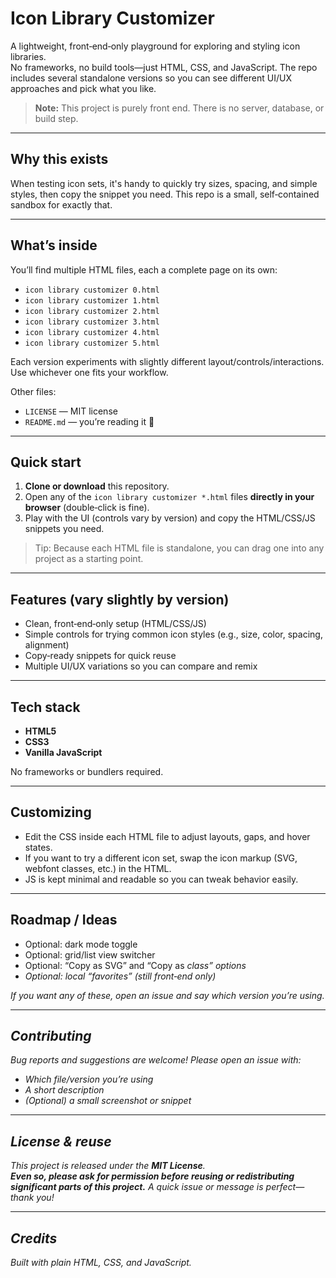 # Icon Library Customizer

A lightweight, front‑end‑only playground for exploring and styling icon libraries.  
No frameworks, no build tools—just HTML, CSS, and JavaScript. The repo includes several standalone versions so you can see different UI/UX approaches and pick what you like.

> **Note:** This project is purely front end. There is no server, database, or build step.

---

## Why this exists

When testing icon sets, it's handy to quickly try sizes, spacing, and simple styles, then copy the snippet you need. This repo is a small, self‑contained sandbox for exactly that.

---

## What’s inside

You’ll find multiple HTML files, each a complete page on its own:

- `icon library customizer 0.html`
- `icon library customizer 1.html`
- `icon library customizer 2.html`
- `icon library customizer 3.html`
- `icon library customizer 4.html`
- `icon library customizer 5.html`

Each version experiments with slightly different layout/controls/interactions. Use whichever one fits your workflow.

Other files:
- `LICENSE` — MIT license
- `README.md` — you’re reading it 🙂

---

## Quick start

1. **Clone or download** this repository.
2. Open any of the `icon library customizer *.html` files **directly in your browser** (double‑click is fine).
3. Play with the UI (controls vary by version) and copy the HTML/CSS/JS snippets you need.

> Tip: Because each HTML file is standalone, you can drag one into any project as a starting point.

---

## Features (vary slightly by version)

- Clean, front‑end‑only setup (HTML/CSS/JS)
- Simple controls for trying common icon styles (e.g., size, color, spacing, alignment)
- Copy‑ready snippets for quick reuse
- Multiple UI/UX variations so you can compare and remix

---

## Tech stack

- **HTML5**
- **CSS3**
- **Vanilla JavaScript**

No frameworks or bundlers required.

---

## Customizing

- Edit the CSS inside each HTML file to adjust layouts, gaps, and hover states.
- If you want to try a different icon set, swap the icon markup (SVG, webfont classes, etc.) in the HTML.
- JS is kept minimal and readable so you can tweak behavior easily.

---

## Roadmap / Ideas

- Optional: dark mode toggle
- Optional: grid/list view switcher
- Optional: “Copy as SVG” and “Copy as <i> class” options
- Optional: local “favorites” (still front‑end only)

If you want any of these, open an issue and say which version you’re using.

---

## Contributing

Bug reports and suggestions are welcome! Please open an issue with:
- Which file/version you’re using
- A short description
- (Optional) a small screenshot or snippet

---

## License & reuse

This project is released under the **MIT License**.  
**Even so, please ask for permission before reusing or redistributing significant parts of this project.** A quick issue or message is perfect—thank you!

---

## Credits

Built with plain HTML, CSS, and JavaScript.

